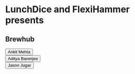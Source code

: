 # LunchDice and FlexiHammer presents
## Brewhub
<html>
<body>
<p id="demo"></p>
<script> document.getElementById("demo").innerHTML = "Hello! Welcome to Sprint";</script>
<div><button type="button">Ankit Mehta</button></div> 
<div><button type="button">Aditya Banerjee</button></div>
<div><button type="button">Jason Jugar</button></div>
</body>
</html>
